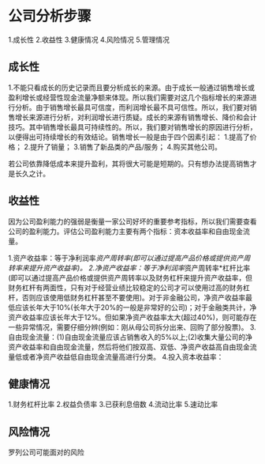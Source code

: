# 公司分析步骤
1.成长性
2.收益性
3.健康情况
4.风险情况
5.管理情况

## 成长性
1.不能只看成长的历史记录而且要分析成长的来源。由于成长一般通过销售增长或盈利增长或经营性现金流量净额来体现。所以我们需要对这几个指标增长的来源进行分析。由于销售增长最具可信度，而利润增长最不具可信性。所以，我们要对销售增长来源进行分析，对利润增长进行质疑。成长的来源有销售增长、降价和会计技巧。其中销售增长最具可持续性的。所以，我们要对销售增长的原因进行分析，以便得出可持续增长的有效结论。销售增长一般是由于四个因素引起：
1.提高了价格；
2.提升了销量；
3.销售了新品类的产品/服务；
4.购买其他公司。

若公司依靠降低成本来提升盈利，其将很大可能是短期的。只有想办法提高销售才是长久之计。

## 收益性
因为公司盈利能力的强弱是衡量一家公司好坏的重要参考指标，所以我们需要查看公司的盈利能力。评估公司盈利能力主要有两个指标：资本收益率和自由现金流量。

1.资产收益率：等于净利润率*资产周转率(即可以通过提高产品价格或提供资产周转率来提升资产收益率)。
2.净资产收益率：等于净利润率*资产周转率*杠杆比率(即可以通过提高产品价格或提供资产周转率以及财务杠杆来提升资产收益率，但财务杠杆有两面性，只有对于经营业绩比较稳定的公司才可以使用过高的财务杠杆，否则应该使用低财务杠杆甚至不要使用)。对于非金融公司，净资产收益率最低应该长年大于10%(长年大于20%的一般是非常好的公司)；对于金融类共计，净资产收益率应该长年大于12%。但如果净资产收益率太大(超过40%)，则可能存在一些异常情况，需要仔细分辨(例如：刚从母公司拆分出来、回购了部分股票)。
3.自由现金流量：(1)自由现金流量应该占销售收入的5%以上;(2)收集大量公司的净资产收益率和自由现金流量，然后将他们按双高、双低、净资产收益高自由现金流量低或者净资产收益低自由现金流量高进行分类。
4.投入资本收益率：

## 健康情况
1.财务杠杆比率
2.权益负债率
3.已获利息倍数
4.流动比率
5.速动比率

## 风险情况
罗列公司可能面对的风险